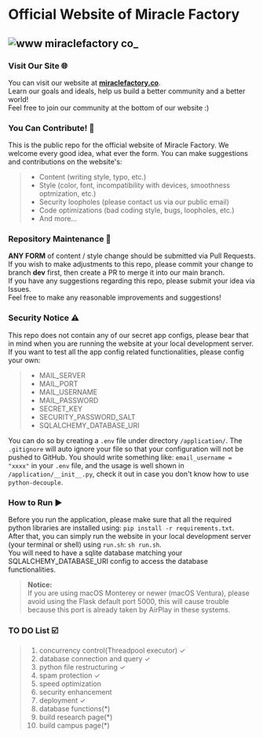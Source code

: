 # Official Website of Miracle Factory

![www miraclefactory co_](https://user-images.githubusercontent.com/89094576/181905465-13b919fb-b708-4ab3-b7d1-cda12a4d5537.png)
---

### Visit Our Site 🌐
You can visit our website at [**miraclefactory.co**](https://miraclefactory.co/).   
Learn our goals and ideals, help us build a better community and a better world!  
Feel free to join our community at the bottom of our website :)

### You Can Contribute! 🌟
This is the public repo for the official website of Miracle Factory. We welcome every good idea, what ever the form. 
You can make suggestions and contributions on the website's:    
> * Content (writing style, typo, etc.)
> * Style (color, font, incompatibility with devices, smoothness optmization, etc.)
> * Security loopholes (please contact us via our public email)
> * Code optimizations (bad coding style, bugs, loopholes, etc.)
> * And more...

### Repository Maintenance 🔨
**ANY FORM** of content / style change should be submitted via Pull Requests.  
If you wish to make adjustments to this repo, please commit your change to branch **dev** first, then create a PR to merge it into our main branch.  
If you have any suggestions regarding this repo, please submit your idea via Issues.   
Feel free to make any reasonable improvements and suggestions!

### Security Notice ⚠️
This repo does not contain any of our secret app configs, please bear that in mind when you are running the website at your local development server. 
If you want to test all the app config related functionalities, please config your own:   
> * MAIL_SERVER
> * MAIL_PORT
> * MAIL_USERNAME
> * MAIL_PASSWORD
> * SECRET_KEY
> * SECURITY_PASSWORD_SALT
> * SQLALCHEMY_DATABASE_URI

You can do so by creating a `.env` file under directory `/application/`. 
The `.gitignore` will auto ignore your file so that your configuration will not be pushed to GitHub. 
You should write something like: `email_username = "xxxx"` in your `.env` file, and the usage is well shown in `/application/__init__.py`, 
check it out in case you don't know how to use `python-decouple`.   

### How to Run ▶️
Before you run the application, please make sure that all the required python libraries are installed using: `pip install -r requirements.txt`.  
After that, you can simply run the website in your local development server (your terminal or shell) using `run.sh`: `sh run.sh`.   
You will need to have a sqlite database matching your SQLALCHEMY_DATABASE_URI config to access the database functionalities.
> **Notice:**   
> If you are using macOS Monterey or newer (macOS Ventura), please avoid using the Flask default port 5000, this will cause trouble because this port is already taken by AirPlay in these systems.   

### TO DO List ☑️
> 1. concurrency control(Threadpool executor) ✓
> 2. database connection and query ✓
> 3. python file restructuring ✓
> 4. spam protection ✓
> 5. speed optimization
> 6. security enhancement
> 7. deployment ✓
> 8. database functions(*)
> 9. build research page(*)
> 10. build campus page(*)
